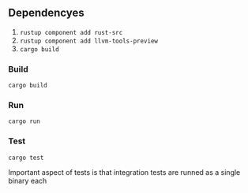## Dependencyes 

1. `rustup component add rust-src`
2. `rustup component add llvm-tools-preview`
3. `cargo build`

### Build
`cargo build`

### Run 
`cargo run`

### Test
`cargo test`

Important aspect of tests is that integration tests are runned as a single binary each